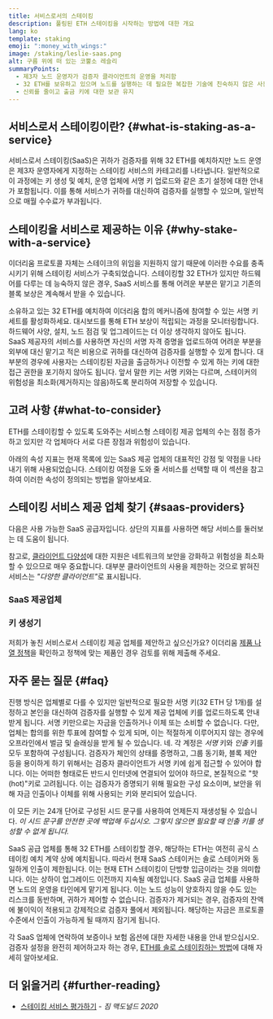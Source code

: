 ```yaml
---
title: 서비스로서의 스테이킹
description: 풀링된 ETH 스테이킹을 시작하는 방법에 대한 개요
lang: ko
template: staking
emoji: ":money_with_wings:"
image: /staking/leslie-saas.png
alt: 구름 위에 떠 있는 코뿔소 레슬리
summaryPoints:
  - 제3자 노드 운영자가 검증자 클라이언트의 운영을 처리함
  - 32 ETH를 보유하고 있으며 노드를 실행하는 데 필요한 복잡한 기술에 친숙하지 않은 사용자에게 탁월한 옵션
  - 신뢰를 줄이고 출금 키에 대한 보관 유지
---
```


## 서비스로서 스테이킹이란? {#what-is-staking-as-a-service}

서비스로서 스테이킹(SaaS)은 귀하가 검증자를 위해 32 ETH를 예치하지만 노드 운영은 제3자 운영자에게 지정하는 스테이킹 서비스의 카테고리를 나타냅니다. 일반적으로 이 과정에는 키 생성 및 예치, 운영 업체에 서명 키 업로드와 같은 초기 설정에 대한 안내가 포함됩니다. 이를 통해 서비스가 귀하를 대신하여 검증자를 실행할 수 있으며, 일반적으로 매월 수수료가 부과됩니다.

## 스테이킹을 서비스로 제공하는 이유 {#why-stake-with-a-service}

이더리움 프로토콜 자체는 스테이크의 위임을 지원하지 않기 때문에 이러한 수요를 충족시키기 위해 스테이킹 서비스가 구축되었습니다. 스테이킹할 32 ETH가 있지만 하드웨어를 다루는 데 능숙하지 않은 경우, SaaS 서비스를 통해 어려운 부분은 맡기고 기존의 블록 보상은 계속해서 받을 수 있습니다.

<CardGrid>
  <Card title="내 검증자" emoji=":desktop_computer:">
    소유하고 있는 32 ETH를 예치하여 이더리움 합의 메커니즘에 참여할 수 있는 서명 키 세트를 활성화하세요. 대시보드를 통해 ETH 보상이 적립되는 과정을 모니터링합니다.
  </Card>
  <Card title="쉽게 시작하기" emoji="🏁">
    하드웨어 사양, 설치, 노드 점검 및 업그레이드는 더 이상 생각하지 않아도 됩니다.
    SaaS 제공자의 서비스를 사용하면 자신의 서명 자격 증명을 업로드하여 어려운 부분을 외부에 대신 맡기고 적은 비용으로 귀하를 대신하여 검증자를 실행할 수 있게 합니다.
  </Card>
  <Card title="리스크 줄이기" emoji=":shield:">
    대부분의 경우에 사용자는 스테이킹된 자금을 출금하거나 이전할 수 있게 하는 키에 대한 접근 권한을 포기하지 않아도 됩니다. 앞서 말한 키는 서명 키와는 다르며, 스테이커의 위험성을 최소화(제거하지는 않음)하도록 분리하여 저장할 수 있습니다.
  </Card>
</CardGrid>

<StakingComparison page="saas" />

## 고려 사항 {#what-to-consider}

ETH를 스테이킹할 수 있도록 도와주는 서비스형 스테이킹 제공 업체의 수는 점점 증가하고 있지만 각 업체마다 서로 다른 장점과 위험성이 있습니다.

아래의 속성 지표는 현재 목록에 있는 SaaS 제공 업체의 대표적인 강점 및 약점을 나타내기 위해 사용되었습니다. 스테이킹 여정을 도와 줄 서비스를 선택할 때 이 섹션을 참고하여 이러한 속성이 정의되는 방법을 알아보세요.

<StakingConsiderations page="saas" />

## 스테이킹 서비스 제공 업체 찾기 {#saas-providers}

다음은 사용 가능한 SaaS 공급자입니다. 상단의 지표를 사용하면 해당 서비스를 둘러보는 데 도움이 됩니다.

<InfoBanner emoji="⚠️" isWarning>
참고로, <a href="/developers/docs/nodes-and-clients/client-diversity/">클라이언트 다양성</a>에 대한 지원은 네트워크의 보안을 강화하고 위험성을 최소화할 수 있으므로 매우 중요합니다. 대부분 클라이언트의 사용을 제한하는 것으로 밝혀진 서비스는 <em style={{ textTransform: "uppercase" }}>"다양한 클라이언트"</em>로 표시됩니다.
</InfoBanner>

### SaaS 제공업체

<StakingProductsCardGrid category="saas" />

### 키 생성기

<StakingProductsCardGrid category="keyGen" />

저희가 놓친 서비스로서 스테이킹 제공 업체를 제안하고 싶으신가요? 이더리움 [제품 나열 정책](/contributing/adding-staking-products/)을 확인하고 정책에 맞는 제품인 경우 검토를 위해 제출해 주세요.

## 자주 묻는 질문 {#faq}

<ExpandableCard title="내 키는 누가 보유하나요?" eventCategory="SaasStaking" eventName="clicked who holds my keys">
  진행 방식은 업체별로 다를 수 있지만 일반적으로 필요한 서명 키(32 ETH 당 1개)를 설정하고 본인을 대신하여 검증자를 실행할 수 있게 제공 업체에 키를 업로드하도록 안내받게 됩니다. 서명 키만으로는 자금을 인출하거나 이체 또는 소비할 수 없습니다. 다만, 업체는 합의를 위한 투표에 참여할 수 있게 되며, 이는 적절하게 이루어지지 않는 경우에 오프라인에서 벌금 및 슬래싱을 받게 될 수 있습니다.
</ExpandableCard>

<ExpandableCard title="그래서 2개의 키가 있다는 것인가요?" eventCategory="SaasStaking" eventName="clicked so there are two sets of keys">
네. 각 계정은 <em>서명</em> 키와 <em>인출</em> 키를 모두 포함하여 구성됩니다. 검증자가 체인의 상태를 증명하고, 그룹 동기화, 블록 제안 등을 용이하게 하기 위해서는 검증자 클라이언트가 서명 키에 쉽게 접근할 수 있어야 합니다. 이는 어떠한 형태로든 반드시 인터넷에 연결되어 있어야 하므로, 본질적으로 "핫(hot)"키로 고려됩니다. 이는 검증자가 증명되기 위해 필요한 구성 요소이며, 보안을 위해 자금 인출이나 이체를 위해 사용되는 키와 분리되어 있습니다.

이 모든 키는 24개 단어로 구성된 시드 문구를 사용하여 언제든지 재생성될 수 있습니다. <em>이 시드 문구를 안전한 곳에 백업해 두십시오. 그렇지 않으면 필요할 때 인출 키를 생성할 수 없게 됩니다.</em>
</ExpandableCard>

<ExpandableCard title="인출은 언제 할 수 있나요?" eventCategory="SaasStaking" eventName="clicked when can I withdraw">
  SaaS 공급 업체를 통해 32 ETH를 스테이킹할 경우, 해당하는 ETH는 여전히 공식 스테이킹 예치 계약 상에 예치됩니다. 따라서 현재 SaaS 스테이커는 솔로 스테이커와 동일하게 인출이 제한됩니다. 이는 현재 ETH 스테이킹이 단방향 입금이라는 것을 의미합니다. 이는 상하이 업그레이드 이전까지 지속될 예정입니다.
</ExpandableCard>

<ExpandableCard title="슬래싱을 당하면 어떻게 되나요?" eventCategory="SaasStaking" eventName="clicked what happens if I get slashed">
SaaS 공급 업체를 사용하면 노드의 운영을 타인에게 맡기게 됩니다. 이는 노드 성능이 양호하지 않을 수도 있는 리스크를 동반하며, 귀하가 제어할 수 없습니다. 검증자가 제거되는 경우, 검증자의 잔액에 불이익이 적용되고 강제적으로 검증자 풀에서 제외됩니다. 해당하는 자금은 프로토콜 수준에서 인출이 가능하게 될 때까지 잠기게 됩니다.

각 SaaS 업체에 연락하여 보증이나 보험 옵션에 대한 자세한 내용을 안내 받으십시오. 검증자 설정을 완전히 제어하고자 하는 경우, <a href="/staking/solo/">ETH를 솔로 스테이킹하는 방법</a>에 대해 자세히 알아보세요.
</ExpandableCard>

## 더 읽을거리 {#further-reading}

- [스테이킹 서비스 평가하기](https://www.attestant.io/posts/evaluating-staking-services/) - _짐 맥도널드 2020_
